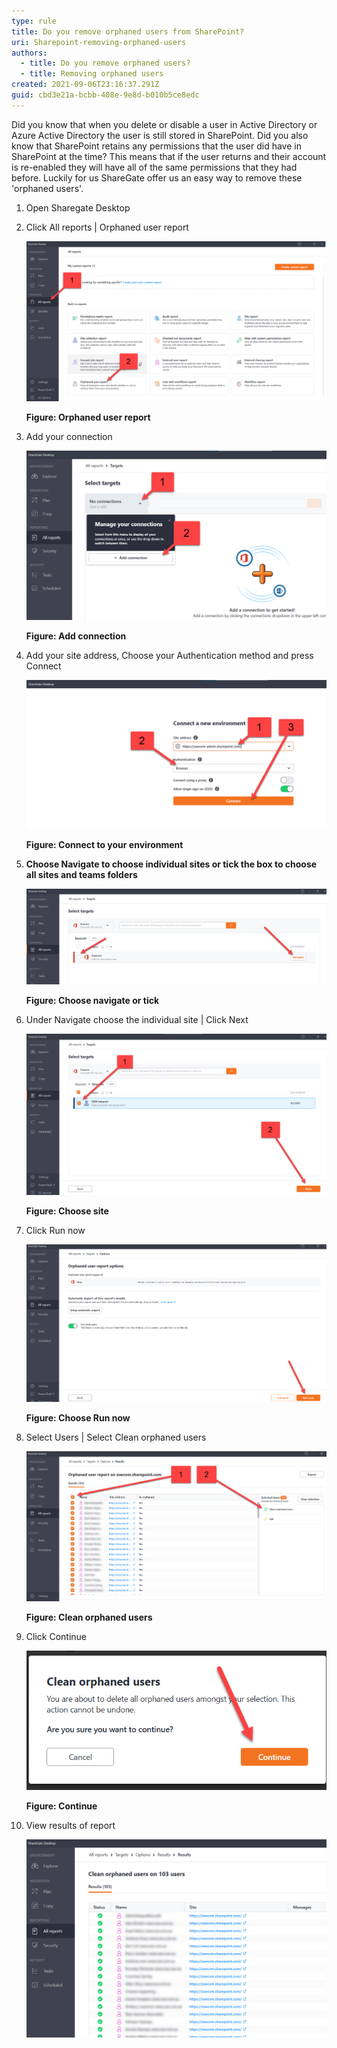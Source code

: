 ```yaml
---
type: rule
title: Do you remove orphaned users from SharePoint?
uri: Sharepoint-removing-orphaned-users
authors:
  - title: Do you remove orphaned users?
  - title: Removing orphaned users
created: 2021-09-06T23:16:37.291Z
guid: cbd3e21a-bcbb-408e-9e8d-b010b5ce8edc
---
```

Did you know that when you delete or disable a user in Active Directory or Azure Active Directory the user is still stored in SharePoint.  Did you also know that SharePoint retains any permissions that the user did have in SharePoint at the time?  This means that if the user returns and their account is re-enabled they will have all of the same permissions that they had before.  Luckily for us ShareGate offer us an easy way to remove these 'orphaned users'.

<!--endintro-->

1. Open Sharegate Desktop
2. Click All reports | Orphaned user report

     

   ![](step2-orphaneduser.png)


   **Figure: Orphaned user report**
3. Add your connection

   ![](step3-orphaneduser.png "Add your connection")

   **Figure: Add connection**
4. Add your site address, Choose your Authentication method and press Connect

   ![](step4-orphaneduser.png "Connect to your enviroment")

   **Figure: Connect to your environment**
5. **Choose Navigate to choose individual sites or tick the box to choose all sites and teams folders**

   ![](step5-orphaneduser.png)

   **Figure: Choose navigate or tick**
6. Under Navigate choose the individual site | Click Next

   ![](step6-orphaneduser.png)

   **Figure: Choose site**
7. Click Run now

   ![](step7-orphaneduser.png "Run Now")

   **Figure: Choose Run now**
8. Select Users | Select Clean orphaned users

   ![](step8-orphaneduser.png "Clean orphaned users")

   **Figure: Clean orphaned users**
9. Click Continue

   ![](step9-orphaneduser.png "Continue")

   **Figure: Continue**
10. View results of report

    ![](step10-orphaneduser.png)